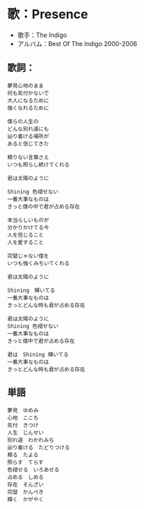 歌：Presence
=============

- 歌手：The Indigo
- アルバム：Best Of The Indigo 2000-2006

歌詞：
-----
```
夢見心地のまま
何も気付かないで
大人になるために
強くなれるために

僕らの人生の
どんな別れ道にも
辿り着ける場所が
あると信じてきた

頼りない言葉さえ
いつも照らし続けてくれる

君は太陽のように

Shining 色褪せない
一番大事なものは
きっと僕の中で君が占める存在

本当らしいものが
分かりかけてる今
人を信じること
人を愛すること

完璧じゃない僕を
いつも強くみちいてくれる

君は太陽のように

Shining　輝いてる
一番大事なものは
きっとどんな時も君が占める存在

君は太陽のように
Shining 色褪せない
一番大事なものは
きっと僕中で君が占める存在

君は　Shining 輝いてる
一番大事なものは
きっとどんな時も君が占める存在

```

単語
---
```
夢見　ゆめみ
心地　ここち
気付　きつけ
人生　じんせい
別れ道　わかれみち
辿り着ける　たどりつける
頼る　たよる
照らす　てらす
色褪せる　いろあせる
占める　しめる
存在　そんざい
完璧　かんぺき
輝く　かがやく

```
